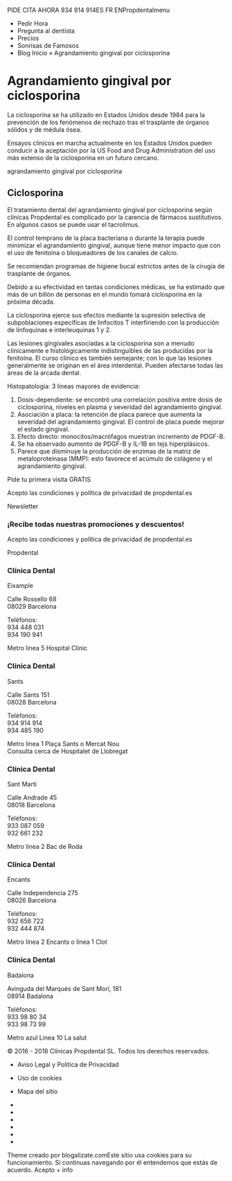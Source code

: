 PIDE CITA AHORA 934 914 914ES FR ENPropdentalmenu
- Pedir Hora
- Pregunta al dentista
- Precios
- Sonrisas de Famosos
- Blog
Inicio » Agrandamiento gingival por ciclosporina
# Agrandamiento gingival por ciclosporina

La ciclosporina se ha utilizado en Estados Unidos desde 1984 para la prevención
de los fenómenos de rechazo tras el trasplante de órganos sólidos y de médula
ósea.

Ensayos clínicos en marcha actualmente en los Estados Unidos pueden conducir a la
aceptación por la US Food and Drug Administration del uso más extenso de la ciclosporina
en un futuro cercano.

agrandamiento gingival por ciclosporina

## Ciclosporina

El tratamiento dental del agrandamiento gingival por ciclosporina según clínicas
Propdental es complicado por la carencia de fármacos sustitutivos. En algunos casos
se puede usar el tacrolimus.

El control temprano de la placa bacteriana o durante la terapia puede minimizar el
agrandamiento gingival, aunque tiene menor impacto que con el uso de fenitoína o
bloqueadores de los canales de calcio.

Se recomiendan programas de higiene bucal estrictos antes de la cirugía de trasplante
de órganos.

Debido a su efectividad en tantas condiciones médicas, se ha estimado que más de
un billón de personas en el mundo tomará ciclosporina en la próxima década.

La ciclosporina ejerce sus efectos mediante la supresión selectiva de subpoblaciones
específicas de linfocitos T interfiriendo con la producción de linfoquinas e interleuquinas
1 y 2.

Las lesiones gingivales asociadas a la ciclosporina son a menudo clínicamente e
histológicamente indistinguibles de las producidas por la fenitoína. El curso clínico
es también semejante; con lo que las lesiones generalmente se originan en el área
interdental. Pueden afectarse todas las áreas de la arcada dental.

Histopatología: 3 líneas mayores de evidencia:

1. Dosis-dependiente: se encontró una correlación positiva entre dosis de ciclosporina, niveles en plasma y severidad del agrandamiento gingival.
2. Asociación a placa: la retención de placa parece que aumenta la severidad del agrandamiento gingival. El control de placa puede mejorar el estado gingival.
3. Efecto directo: monocitos/macrófagos muestran incremento de PDGF-B.
4. Se ha observado aumento de PDGF-B y IL-1B en tejs hiperplásicos.
5. Parece que disminuye la producción de enzimas de la matriz de metaloproteinasa (MMP): esto favorece el acúmulo de colágeno y el agrandamiento gingival.

Pide tu primera visita GRATIS


Acepto las condiciones y política de privacidad de propdental.es   

Newsletter
###  ¡Recibe todas nuestras promociones y descuentos!


Acepto las condiciones y política de privacidad de propdental.es

Propdental
### Clínica Dental   
Eixample

Calle Rossello 68  
08029 Barcelona  

Teléfonos:   
934 448 031   
934 190 941   

Metro linea 5 Hospital Clinic

### Clínica Dental   
Sants

Calle Sants 151  
08028 Barcelona  

Teléfonos:  
934 914 914  
934 485 190  

Metro linea 1 Plaça Sants o Mercat Nou   
Consulta cerca de Hospitalet de Llobregat

### Clínica Dental   
Sant Marti

Calle Andrade 45  
08018 Barcelona   

Teléfonos:   
933 087 059  
932 661 232  

Metro linea 2 Bac de Roda

### Clínica Dental   
Encants

Calle Independencia 275  
08026 Barcelona   

Teléfonos:   
932 656 722   
932 444 874   

Metro línea 2 Encants o línea 1 Clot

### Clínica Dental   
Badalona

Avinguda del Marquès de Sant Morí, 181  
08914 Badalona   

Teléfonos:   
933 98 80 34   
933 98 73 99   

Metro azul Linea 10 La salut

© 2016 - 2018 Clínicas Propdental SL. Todos los derechos reservados.

- Aviso Legal y Politica de Privacidad
- Uso de cookies
- Mapa del sitio

-
-
-
-
-
-
Theme creado por blogalizate.comEste sitio usa cookies para su funcionamiento. Si
continuas navegando por él entendemos que estás de acuerdo. Acepto + info
